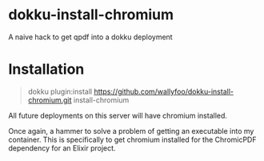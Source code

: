 # dokku-install-chromium
A naive hack to get qpdf into a dokku deployment

# Installation
> dokku plugin:install https://github.com/wallyfoo/dokku-install-chromium.git install-chromium

All future deployments on this server will have chromium installed.

Once again, a hammer to solve a problem of getting an executable into my container. This is specifically to get chromium installed for the ChromicPDF dependency for an Elixir project.
